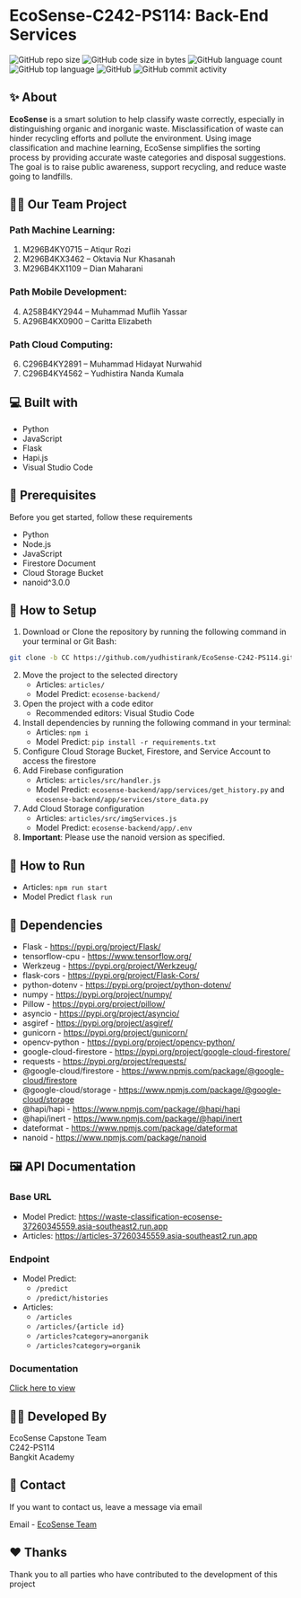 # EcoSense-C242-PS114: Back-End Services
![GitHub repo size](https://img.shields.io/github/repo-size/yudhistirank/EcoSense-C242-PS114?color=red&label=repository%20size)
![GitHub code size in bytes](https://img.shields.io/github/languages/code-size/yudhistirank/EcoSense-C242-PS114?color=red)
![GitHub language count](https://img.shields.io/github/languages/count/yudhistirank/EcoSense-C242-PS114)
![GitHub top language](https://img.shields.io/github/languages/top/yudhistirank/EcoSense-C242-PS114)
![GitHub](https://img.shields.io/github/license/yudhistirank/EcoSense-C242-PS114?color=yellow)
![GitHub commit activity](https://img.shields.io/github/commit-activity/m/yudhistirank/EcoSense-C242-PS114?color=brightgreen&label=commits)

## ✨ About

**EcoSense** is a smart solution to help classify waste correctly, especially in distinguishing organic and inorganic waste. Misclassification of waste can hinder recycling efforts and pollute the environment. Using image classification and machine learning, EcoSense simplifies the sorting process by providing accurate waste categories and disposal suggestions. The goal is to raise public awareness, support recycling, and reduce waste going to landfills.

## 👨‍💻 Our Team Project

### Path Machine Learning:
1. M296B4KY0715 – Atiqur Rozi
3. M296B4KX3462 – Oktavia Nur Khasanah
4. M296B4KX1109 – Dian Maharani

### Path Mobile Development:
4. A258B4KY2944 – Muhammad Muflih Yassar
5. A296B4KX0900 – Caritta Elizabeth

### Path Cloud Computing:
6. C296B4KY2891 – Muhammad Hidayat Nurwahid
7. C296B4KY4562 – Yudhistira Nanda Kumala

## 💻 Built with

- Python
- JavaScript
- Flask
- Hapi.js
- Visual Studio Code

## 📌 Prerequisites

Before you get started, follow these requirements

- Python
- Node.js
- JavaScript
- Firestore Document
- Cloud Storage Bucket
- nanoid^3.0.0

## 🍃 How to Setup

1. Download or Clone the repository by running the following command in your terminal or Git Bash:
  ```bash
  git clone -b CC https://github.com/yudhistirank/EcoSense-C242-PS114.git
  ```
2. Move the project to the selected directory
   - Articles: `articles/`
   - Model Predict: `ecosense-backend/`
3. Open the project with a code editor
   - Recommended editors: Visual Studio Code
4. Install dependencies by running the following command in your terminal:
   - Articles: `npm i`
   - Model Predict: `pip install -r requirements.txt`
5. Configure Cloud Storage Bucket, Firestore, and Service Account to access the firestore
6. Add Firebase configuration
   - Articles: `articles/src/handler.js`
   - Model Predict: `ecosense-backend/app/services/get_history.py` and `ecosense-backend/app/services/store_data.py`
7. Add Cloud Storage configuration
   - Articles: `articles/src/imgServices.js`
   - Model Predict: `ecosense-backend/app/.env`
8. **Important**: Please use the nanoid version as specified.


## 🚀 How to Run

- Articles: `npm run start`
- Model Predict `flask run`
  
## 💎 Dependencies

- Flask - https://pypi.org/project/Flask/
- tensorflow-cpu - https://www.tensorflow.org/
- Werkzeug - https://pypi.org/project/Werkzeug/
- flask-cors - https://pypi.org/project/Flask-Cors/
- python-dotenv - https://pypi.org/project/python-dotenv/
- numpy - https://pypi.org/project/numpy/
- Pillow - https://pypi.org/project/pillow/
- asyncio - https://pypi.org/project/asyncio/
- asgiref - https://pypi.org/project/asgiref/
- gunicorn - https://pypi.org/project/gunicorn/
- opencv-python - https://pypi.org/project/opencv-python/
- google-cloud-firestore - https://pypi.org/project/google-cloud-firestore/
- requests - https://pypi.org/project/requests/
- @google-cloud/firestore - https://www.npmjs.com/package/@google-cloud/firestore
- @google-cloud/storage - https://www.npmjs.com/package/@google-cloud/storage
- @hapi/hapi - https://www.npmjs.com/package/@hapi/hapi
- @hapi/inert - https://www.npmjs.com/package/@hapi/inert
- dateformat - https://www.npmjs.com/package/dateformat
- nanoid - https://www.npmjs.com/package/nanoid

## 🖼️ API Documentation

### Base URL

- Model Predict: https://waste-classification-ecosense-37260345559.asia-southeast2.run.app
- Articles: https://articles-37260345559.asia-southeast2.run.app

### Endpoint
- Model Predict:
  - `/predict`
  - `/predict/histories`
- Articles:
  - `/articles`
  - `/articles/{article id}`
  - `/articles?category=anorganik`
  - `/articles?category=organik`

### Documentation

[Click here to view](https://docs.google.com/document/d/1pBK7wrGKkahSSEeih_oSveyixqN75wD5iRYUxa9RTf8/edit?usp=sharing)

## 👨‍💻 Developed By

EcoSense Capstone Team <br>
C242-PS114 <br>
Bangkit Academy

## 💬 Contact

If you want to contact us, leave a message via email

Email - [EcoSense Team](mailto:C242-PS114@bangkit.academy)

## ❤️ Thanks

Thank you to all parties who have contributed to the development of this project

